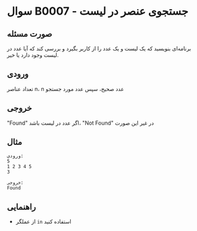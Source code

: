 # سوال B0007 - جستجوی عنصر در لیست

## صورت مسئله
برنامه‌ای بنویسید که یک لیست و یک عدد را از کاربر بگیرد و بررسی کند که آیا عدد در لیست وجود دارد یا خیر.

## ورودی
تعداد عناصر n، n عدد صحیح، سپس عدد مورد جستجو

## خروجی
"Found" اگر عدد در لیست باشد، "Not Found" در غیر این صورت

## مثال
```
ورودی:
5
1 2 3 4 5
3

خروجی:
Found
```

## راهنمایی
- از عملگر `in` استفاده کنید
